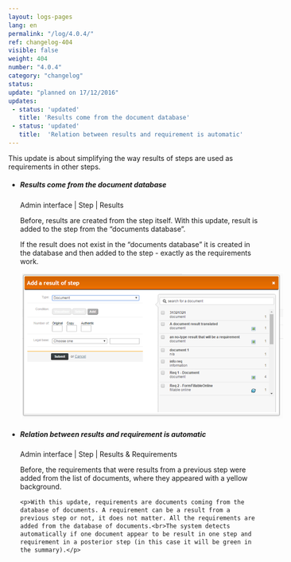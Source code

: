 ```yaml
---
layout: logs-pages
lang: en
permalink: "/log/4.0.4/"
ref: changelog-404
visible: false
weight: 404
number: "4.0.4"
category: "changelog"
status: 
update: "planned on 17/12/2016"
updates:
 - status: 'updated'
   title: 'Results come from the document database'
 - status: 'updated'
   title:  'Relation between results and requirement is automatic'
---
```


<p class="alert alert-warning">This update is about simplifying the way results of steps are used as requirements in other steps.</p>

<ul class="list-view">

  <li>
    <h5>Results come from the document database</h5>
    <p class="meta-data">Admin interface | Step | Results</p>
	<p>Before, results are created from the step itself. With this update, result is added to the step from the “documents database”.</p>
	<p>If the result does not exist in the “documents database” it is created in the database and then added to the step - exactly as the requirements work.</p>
	<img src="/images/log/add-result-after.png" style="max-width: 530px;">
  </li>

  <li>
    <h5>Relation between results and requirement is automatic</h5>
    <p class="meta-data">Admin interface | Step | Results & Requirements</p>
    <p>Before, the requirements that were results from a previous step were added from the list of documents, where they appeared with a yellow background.</p>

    <p>With this update, requirements are documents coming from the database of documents. A requirement can be a result from a previous step or not, it does not matter. All the requirements are added from the database of documents.<br>The system detects automatically if one document appear to be result in one step and requirement in a posterior step (in this case it will be green in the summary).</p>
  </li>

</ul>
